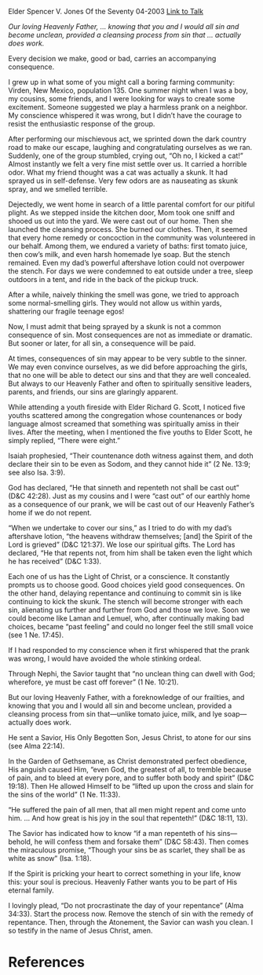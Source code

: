 Elder Spencer V. Jones
Of the Seventy
04-2003
[Link to Talk](https://www.churchofjesuschrist.org/study/general-conference/2003/04/overcoming-the-stench-of-sin?lang=eng)

_Our loving Heavenly Father, … knowing that you and I would all sin and become unclean, provided a cleansing process from sin that … actually does work._

Every decision we make, good or bad, carries an accompanying consequence.

I grew up in what some of you might call a boring farming community: Virden, New Mexico, population 135. One summer night when I was a boy, my cousins, some friends, and I were looking for ways to create some excitement. Someone suggested we play a harmless prank on a neighbor. My conscience whispered it was wrong, but I didn’t have the courage to resist the enthusiastic response of the group.

After performing our mischievous act, we sprinted down the dark country road to make our escape, laughing and congratulating ourselves as we ran. Suddenly, one of the group stumbled, crying out, “Oh no, I kicked a cat!” Almost instantly we felt a very fine mist settle over us. It carried a horrible odor. What my friend thought was a cat was actually a skunk. It had sprayed us in self-defense. Very few odors are as nauseating as skunk spray, and we smelled terrible.

Dejectedly, we went home in search of a little parental comfort for our pitiful plight. As we stepped inside the kitchen door, Mom took one sniff and shooed us out into the yard. We were cast out of our home. Then she launched the cleansing process. She burned our clothes. Then, it seemed that every home remedy or concoction in the community was volunteered in our behalf. Among them, we endured a variety of baths: first tomato juice, then cow’s milk, and even harsh homemade lye soap. But the stench remained. Even my dad’s powerful aftershave lotion could not overpower the stench. For days we were condemned to eat outside under a tree, sleep outdoors in a tent, and ride in the back of the pickup truck.

After a while, naively thinking the smell was gone, we tried to approach some normal-smelling girls. They would not allow us within yards, shattering our fragile teenage egos!

Now, I must admit that being sprayed by a skunk is not a common consequence of sin. Most consequences are not as immediate or dramatic. But sooner or later, for all sin, a consequence will be paid.

At times, consequences of sin may appear to be very subtle to the sinner. We may even convince ourselves, as we did before approaching the girls, that no one will be able to detect our sins and that they are well concealed. But always to our Heavenly Father and often to spiritually sensitive leaders, parents, and friends, our sins are glaringly apparent.

While attending a youth fireside with Elder Richard G. Scott, I noticed five youths scattered among the congregation whose countenances or body language almost screamed that something was spiritually amiss in their lives. After the meeting, when I mentioned the five youths to Elder Scott, he simply replied, “There were eight.”

Isaiah prophesied, “Their countenance doth witness against them, and doth declare their sin to be even as Sodom, and they cannot hide it” (2 Ne. 13:9; see also Isa. 3:9).

God has declared, “He that sinneth and repenteth not shall be cast out” (D&C 42:28). Just as my cousins and I were “cast out” of our earthly home as a consequence of our prank, we will be cast out of our Heavenly Father’s home if we do not repent.

“When we undertake to cover our sins,” as I tried to do with my dad’s aftershave lotion, “the heavens withdraw themselves; [and] the Spirit of the Lord is grieved” (D&C 121:37). We lose our spiritual gifts. The Lord has declared, “He that repents not, from him shall be taken even the light which he has received” (D&C 1:33).

Each one of us has the Light of Christ, or a conscience. It constantly prompts us to choose good. Good choices yield good consequences. On the other hand, delaying repentance and continuing to commit sin is like continuing to kick the skunk. The stench will become stronger with each sin, alienating us further and further from God and those we love. Soon we could become like Laman and Lemuel, who, after continually making bad choices, became “past feeling” and could no longer feel the still small voice (see 1 Ne. 17:45).

If I had responded to my conscience when it first whispered that the prank was wrong, I would have avoided the whole stinking ordeal.

Through Nephi, the Savior taught that “no unclean thing can dwell with God; wherefore, ye must be cast off forever” (1 Ne. 10:21).

But our loving Heavenly Father, with a foreknowledge of our frailties, and knowing that you and I would all sin and become unclean, provided a cleansing process from sin that—unlike tomato juice, milk, and lye soap—actually does work.

He sent a Savior, His Only Begotten Son, Jesus Christ, to atone for our sins (see Alma 22:14).

In the Garden of Gethsemane, as Christ demonstrated perfect obedience, His anguish caused Him, “even God, the greatest of all, to tremble because of pain, and to bleed at every pore, and to suffer both body and spirit” (D&C 19:18). Then He allowed Himself to be “lifted up upon the cross and slain for the sins of the world” (1 Ne. 11:33).

“He suffered the pain of all men, that all men might repent and come unto him. … And how great is his joy in the soul that repenteth!” (D&C 18:11, 13).

The Savior has indicated how to know “if a man repenteth of his sins—behold, he will confess them and forsake them” (D&C 58:43). Then comes the miraculous promise, “Though your sins be as scarlet, they shall be as white as snow” (Isa. 1:18).

If the Spirit is pricking your heart to correct something in your life, know this: your soul is precious. Heavenly Father wants you to be part of His eternal family.

I lovingly plead, “Do not procrastinate the day of your repentance” (Alma 34:33). Start the process now. Remove the stench of sin with the remedy of repentance. Then, through the Atonement, the Savior can wash you clean. I so testify in the name of Jesus Christ, amen.

# References
